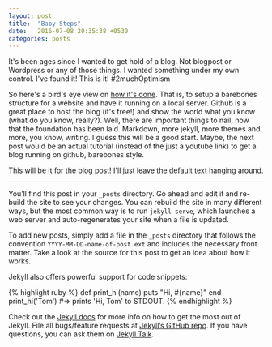 ```yaml
---
layout: post
title:  "Baby Steps"
date:   2016-07-08 20:35:38 +0530
categories: posts
---
```


It's been ages since I wanted to get hold of a blog. Not blogpost or Wordpress or any of those things. I wanted something under my own control. I've found it! This is it! #2muchOptimism
<!--more-->
So here's a bird's eye view on [how it's done][youtube-tutorial]. That is, to setup a barebones structure for a website and have it running on a local server. Github is a great place to host the blog (it's free!) and show the world what you know (what do you know, really?). Well, there are important things to nail, now that the foundation has been laid. Markdown, more jekyll, more themes and more, you know, writing. I guess this will be a good start. Maybe, the next post would be an actual tutorial (instead of the just a youtube link) to get a blog running on github, barebones style.

This will be it for the blog post! I'll just leave the default text hanging around.

---


You’ll find this post in your `_posts` directory. Go ahead and edit it and re-build the site to see your changes. You can rebuild the site in many different ways, but the most common way is to run `jekyll serve`, which launches a web server and auto-regenerates your site when a file is updated.

To add new posts, simply add a file in the `_posts` directory that follows the convention `YYYY-MM-DD-name-of-post.ext` and includes the necessary front matter. Take a look at the source for this post to get an idea about how it works.

Jekyll also offers powerful support for code snippets:

{% highlight ruby %}
def print_hi(name)
  puts "Hi, #{name}"
end
print_hi('Tom')
#=> prints 'Hi, Tom' to STDOUT.
{% endhighlight %}

Check out the [Jekyll docs][jekyll-docs] for more info on how to get the most out of Jekyll. File all bugs/feature requests at [Jekyll’s GitHub repo][jekyll-gh]. If you have questions, you can ask them on [Jekyll Talk][jekyll-talk].

[jekyll-docs]: http://jekyllrb.com/docs/home
[jekyll-gh]:   https://github.com/jekyll/jekyll
[jekyll-talk]: https://talk.jekyllrb.com/
[youtube-tutorial]: https://www.youtube.com/watch?v=EtqZVTIro_c